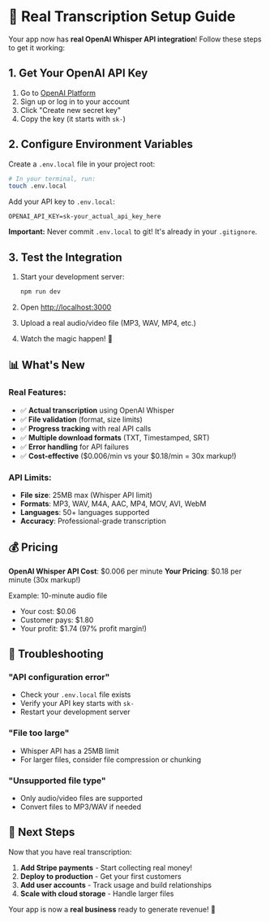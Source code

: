 # 🚀 Real Transcription Setup Guide

Your app now has **real OpenAI Whisper API integration**! Follow these steps to get it working:

## 1. Get Your OpenAI API Key

1. Go to [OpenAI Platform](https://platform.openai.com/api-keys)
2. Sign up or log in to your account
3. Click "Create new secret key"
4. Copy the key (it starts with `sk-`)

## 2. Configure Environment Variables

Create a `.env.local` file in your project root:

```bash
# In your terminal, run:
touch .env.local
```

Add your API key to `.env.local`:

```env
OPENAI_API_KEY=sk-your_actual_api_key_here
```

**Important:** Never commit `.env.local` to git! It's already in your `.gitignore`.

## 3. Test the Integration

1. Start your development server:
   ```bash
   npm run dev
   ```

2. Open [http://localhost:3000](http://localhost:3000)

3. Upload a real audio/video file (MP3, WAV, MP4, etc.)

4. Watch the magic happen! 🎉

## 📊 What's New

### Real Features:
- ✅ **Actual transcription** using OpenAI Whisper
- ✅ **File validation** (format, size limits)
- ✅ **Progress tracking** with real API calls
- ✅ **Multiple download formats** (TXT, Timestamped, SRT)
- ✅ **Error handling** for API failures
- ✅ **Cost-effective** ($0.006/min vs your $0.18/min = 30x markup!)

### API Limits:
- **File size**: 25MB max (Whisper API limit)
- **Formats**: MP3, WAV, M4A, AAC, MP4, MOV, AVI, WebM
- **Languages**: 50+ languages supported
- **Accuracy**: Professional-grade transcription

## 💰 Pricing

**OpenAI Whisper API Cost**: $0.006 per minute
**Your Pricing**: $0.18 per minute (30x markup!)

Example: 10-minute audio file
- Your cost: $0.06
- Customer pays: $1.80
- Your profit: $1.74 (97% profit margin!)

## 🔧 Troubleshooting

### "API configuration error"
- Check your `.env.local` file exists
- Verify your API key starts with `sk-`
- Restart your development server

### "File too large"
- Whisper API has a 25MB limit
- For larger files, consider file compression or chunking

### "Unsupported file type"
- Only audio/video files are supported
- Convert files to MP3/WAV if needed

## 🚀 Next Steps

Now that you have real transcription:

1. **Add Stripe payments** - Start collecting real money!
2. **Deploy to production** - Get your first customers
3. **Add user accounts** - Track usage and build relationships
4. **Scale with cloud storage** - Handle larger files

Your app is now a **real business** ready to generate revenue! 🎉 